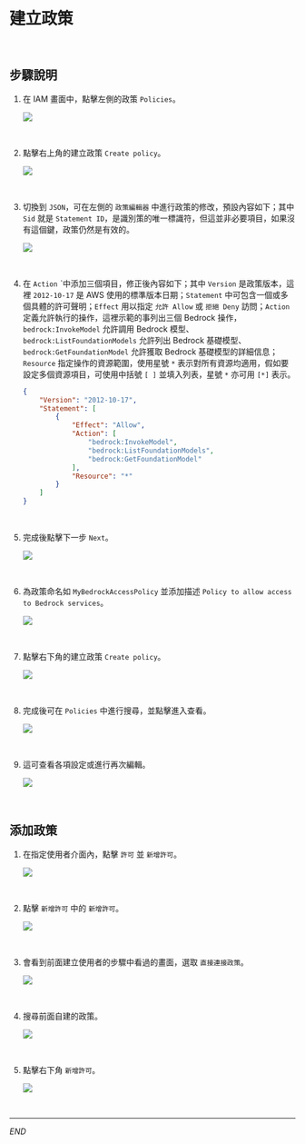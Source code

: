 # 建立政策

<br>

## 步驟說明

1. 在 IAM 畫面中，點擊左側的政策 `Policies`。

    ![](images/img_34.png)

<br>

2. 點擊右上角的建立政策 `Create policy`。

    ![](images/img_35.png)

<br>

3. 切換到 `JSON`，可在左側的 `政策編輯器` 中進行政策的修改，預設內容如下；其中 `Sid` 就是 `Statement ID`，是識別策的唯一標識符，但這並非必要項目，如果沒有這個鍵，政策仍然是有效的。

    ![](images/img_36.png)

<br>

4. 在 `Action` ˋ中添加三個項目，修正後內容如下；其中 `Version` 是政策版本，這裡 `2012-10-17` 是 AWS 使用的標準版本日期；`Statement` 中可包含一個或多個具體的許可聲明；`Effect` 用以指定 `允許 Allow` 或 `拒絕 Deny` 訪問；`Action` 定義允許執行的操作，這裡示範的事列出三個 Bedrock 操作，`bedrock:InvokeModel` 允許調用 Bedrock 模型、`bedrock:ListFoundationModels` 允許列出 Bedrock 基礎模型、`bedrock:GetFoundationModel` 允許獲取 Bedrock 基礎模型的詳細信息；`Resource` 指定操作的資源範圍，使用星號 `*` 表示對所有資源均適用，假如要設定多個資源項目，可使用中括號 `[ ]` 並填入列表，星號 `*` 亦可用 `[*]` 表示。

    ```json
    {
        "Version": "2012-10-17",
        "Statement": [
            {
                "Effect": "Allow",
                "Action": [
                    "bedrock:InvokeModel",
                    "bedrock:ListFoundationModels",
                    "bedrock:GetFoundationModel"
                ],
                "Resource": "*"
            }
        ]
    }
    ```

<br>

5. 完成後點擊下一步 `Next`。

    ![](images/img_37.png)

<br>

6. 為政策命名如 `MyBedrockAccessPolicy` 並添加描述 `Policy to allow access to Bedrock services`。

    ![](images/img_38.png)

<br>

7. 點擊右下角的建立政策 `Create policy`。

    ![](images/img_39.png)

<br>

8. 完成後可在 `Policies` 中進行搜尋，並點擊進入查看。

    ![](images/img_40.png)

<br>

9. 這可查看各項設定或進行再次編輯。

    ![](images/img_59.png)

<br>

## 添加政策

1. 在指定使用者介面內，點擊 `許可` 並 `新增許可`。

    ![](images/img_31.png)

<br>

2. 點擊 `新增許可` 中的 `新增許可`。

    ![](images/img_32.png)

<br>

3. 會看到前面建立使用者的步驟中看過的畫面，選取 `直接連接政策`。

    ![](images/img_33.png)

<br>

4. 搜尋前面自建的政策。

    ![](images/img_41.png)

<br>

5. 點擊右下角 `新增許可`。

    ![](images/img_42.png)

<br>

___

_END_